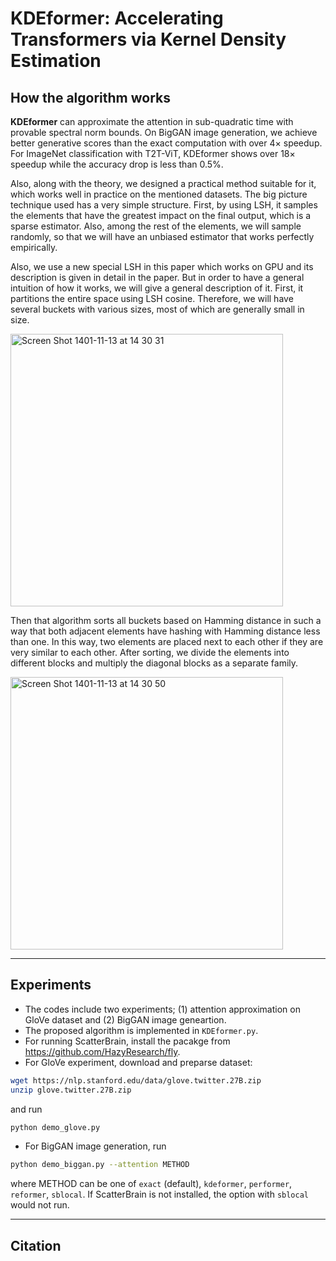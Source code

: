 # KDEformer: Accelerating Transformers via Kernel Density Estimation
## How the algorithm works 
**KDEformer** can approximate the attention in sub-quadratic time with provable spectral norm bounds. On BigGAN image generation, we achieve better generative scores than the exact computation with over $4\times$ speedup. For ImageNet classification with T2T-ViT, KDEformer shows over $18\times$ speedup while the accuracy drop is less than $0.5\%$.

Also, along with the theory, we designed a practical method suitable for it, which works well in practice on the mentioned datasets. The big picture technique used has a very simple structure. First, by using LSH, it samples the elements that have the greatest impact on the final output, which is a sparse estimator. Also, among the rest of the elements, we will sample randomly, so that we will have an unbiased estimator that works perfectly empirically.

Also, we use a new special LSH in this paper which works on GPU and its description is given in detail in the paper. But in order to have a general intuition of how it works, we will give a general description of it. First, it partitions the entire space using LSH cosine. Therefore, we will have several buckets with various sizes, most of which are generally small in size.

<img width="436" alt="Screen Shot 1401-11-13 at 14 30 31" src="https://user-images.githubusercontent.com/112280828/216431091-3b69481b-14c3-4909-acec-26503ee142f0.png">

Then that algorithm sorts all buckets based on Hamming distance in such a way that both adjacent elements have hashing with Hamming distance less than one. In this way, two elements are placed next to each other if they are very similar to each other. After sorting, we divide the elements into different blocks and multiply the diagonal blocks as a separate family.

<img width="436" alt="Screen Shot 1401-11-13 at 14 30 50" src="https://user-images.githubusercontent.com/112280828/216432181-c6e52de9-59ce-4e7a-9e68-221a0a82b670.png">

-----
## Experiments

- The codes include two experiments; (1) attention approximation on GloVe dataset and (2) BigGAN image geneartion.
- The proposed algorithm is implemented in ``KDEformer.py``.
- For running ScatterBrain, install the pacakge from https://github.com/HazyResearch/fly.
- For GloVe experiment, download and preparse dataset:
```bash
wget https://nlp.stanford.edu/data/glove.twitter.27B.zip
unzip glove.twitter.27B.zip
```
and run 
```bash
python demo_glove.py
```
- For BigGAN image generation, run 
```bash
python demo_biggan.py --attention METHOD
```
where METHOD can be one of ``exact`` (default), ``kdeformer``, ``performer``, ``reformer``, ``sblocal``. If ScatterBrain is not installed, the option with ``sblocal`` would not run.

-----

## Citation
